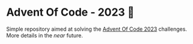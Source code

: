 # Advent Of Code - 2023 🎅

Simple repository aimed at solving the [Advent Of Code 2023](https://adventofcode.com/2023) challenges.  
More details in the _near_ future.